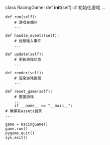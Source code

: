 class RacingGame:
    def __init__(self):
        # 初始化游戏
        ...
    
    def run(self):
        # 游戏主循环
        ...
    
    def handle_events(self):
        # 处理输入事件
        ...
    
    def update(self):
        # 更新游戏状态
        ...
    
    def render(self):
        # 渲染游戏画面
        ...
    
    def reset_game(self):
        # 重置游戏
        ...
        if __name__ == "__main__":
    # 确保有assets目录
    ...
    
    game = RacingGame()
    game.run()
    pygame.quit()
    sys.exit()
